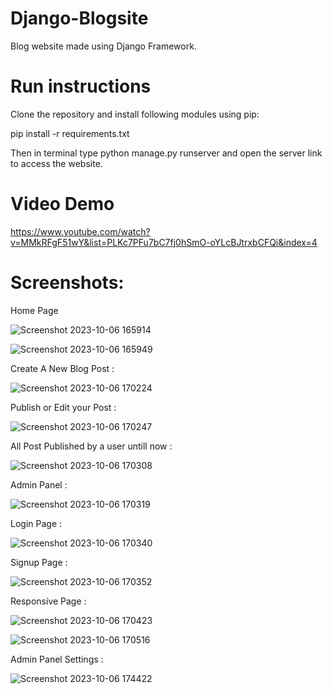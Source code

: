 # Django-Blogsite
 Blog website made using Django Framework.

 # Run instructions
 Clone the repository and install following modules using pip:

 pip install -r requirements.txt

 Then in terminal type python manage.py runserver and open the server link to access the website.

 # Video Demo

 https://www.youtube.com/watch?v=MMkRFgF51wY&list=PLKc7PFu7bC7fj0hSmO-oYLcBJtrxbCFQi&index=4

# Screenshots:

Home Page

![Screenshot 2023-10-06 165914](https://github.com/darsh5921/Django-Blogsite/assets/104684690/f9d50ef5-bba2-450f-be3c-e92c0cf1793c)

![Screenshot 2023-10-06 165949](https://github.com/darsh5921/Django-Blogsite/assets/104684690/e907fbe9-67ec-41c8-b2df-13a0adf82f7c)

Create A New Blog Post :

![Screenshot 2023-10-06 170224](https://github.com/darsh5921/Django-Blogsite/assets/104684690/8a248c87-0aeb-463b-bf93-551010246ed6)

Publish or Edit your Post :

![Screenshot 2023-10-06 170247](https://github.com/darsh5921/Django-Blogsite/assets/104684690/0c709eae-5a8b-468a-b79a-53b2c765822b)

All Post Published by a user untill now :

![Screenshot 2023-10-06 170308](https://github.com/darsh5921/Django-Blogsite/assets/104684690/bc8f84c4-5be1-44ef-a75a-a191b0a217d1)

Admin Panel :

![Screenshot 2023-10-06 170319](https://github.com/darsh5921/Django-Blogsite/assets/104684690/b92f03c5-64ea-4bf3-9f52-7c9d019fcddc)

Login Page :

![Screenshot 2023-10-06 170340](https://github.com/darsh5921/Django-Blogsite/assets/104684690/6cae098b-27b4-42e9-83c0-20246e877e1d)

Signup Page :

![Screenshot 2023-10-06 170352](https://github.com/darsh5921/Django-Blogsite/assets/104684690/a973aeee-1ce6-4d8b-a42c-7d1f8dd082cb)

Responsive Page :

![Screenshot 2023-10-06 170423](https://github.com/darsh5921/Django-Blogsite/assets/104684690/3ae0d66e-ee8a-4cd6-9a07-9b30835f666a)

![Screenshot 2023-10-06 170516](https://github.com/darsh5921/Django-Blogsite/assets/104684690/a3cb68b0-88fb-486d-9366-d8fed1ae3b58)

Admin Panel Settings :

![Screenshot 2023-10-06 174422](https://github.com/darsh5921/Django-Blogsite/assets/104684690/a969dae5-7f9a-4146-82e8-48a3633e26b9)




